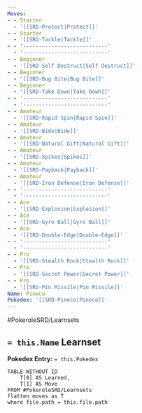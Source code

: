 ```yaml
---
Moves:
- - Starter
  - '[[SRD-Protect|Protect]]'
- - Starter
  - '[[SRD-Tackle|Tackle]]'
- - '---------------------------'
  - '---------------------------'
- - Beginner
  - '[[SRD-Self Destruct|Self Destruct]]'
- - Beginner
  - '[[SRD-Bug Bite|Bug Bite]]'
- - Beginner
  - '[[SRD-Take Down|Take Down]]'
- - '---------------------------'
  - '---------------------------'
- - Amateur
  - '[[SRD-Rapid Spin|Rapid Spin]]'
- - Amateur
  - '[[SRD-Bide|Bide]]'
- - Amateur
  - '[[SRD-Natural Gift|Natural Gift]]'
- - Amateur
  - '[[SRD-Spikes|Spikes]]'
- - Amateur
  - '[[SRD-Payback|Payback]]'
- - Amateur
  - '[[SRD-Iron Defense|Iron Defense]]'
- - '---------------------------'
  - '---------------------------'
- - Ace
  - '[[SRD-Explosion|Explosion]]'
- - Ace
  - '[[SRD-Gyro Ball|Gyro Ball]]'
- - Ace
  - '[[SRD-Double-Edge|Double-Edge]]'
- - '---------------------------'
  - '---------------------------'
- - Pro
  - '[[SRD-Stealth Rock|Stealth Rock]]'
- - Pro
  - '[[SRD-Secret Power|Secret Power]]'
- - Pro
  - '[[SRD-Pin Missile|Pin Missile]]'
Name: Pineco
Pokedex: '[[SRD-Pineco|Pineco]]'
---
```


#PokeroleSRD/Learnsets

## `= this.Name` Learnset

**Pokedex Entry:** `= this.Pokedex`

```dataview
TABLE WITHOUT ID
    T[0] AS Learned,
    T[1] AS Move
FROM #PokeroleSRD/Learnsets
flatten moves as T
where file.path = this.file.path
```
